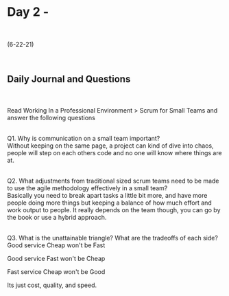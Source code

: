 # Day 2 - 
<br>
  
 (6-22-21)

<br>

## Daily Journal and Questions
<br>
<br>
Read Working In a Professional Environment > Scrum for Small Teams and answer the following questions
<br>
<br>

Q1. Why is communication on a small team important?
<br>
 Without keeping on the same page, a project can kind of dive into chaos, people will step on each others code and no one will know where things are at.
<br>
<br>

Q2. What adjustments from traditional sized scrum teams need to be made to use the agile methodology effectively in a small team?
<br>
 Basically you need to break apart tasks a little bit more, and have more people doing more things but keeping a balance of how much effort and work output to people. It really depends on the team though, you can go by the book or use a hybrid approach.
<br>
<br>

Q3. What is the unattainable triangle? What are the tradeoffs of each side?
<br>
  Good service Cheap won't be Fast

  Good service Fast won't be Cheap

  Fast service Cheap won't be Good

  Its just cost, quality, and speed.
